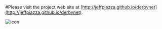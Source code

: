 #Please visit the project web site at [http://jeffpiazza.github.io/derbynet](http://jeffpiazza.github.io/derbynet).

![icon](https://raw.githubusercontent.com/jeffpiazza/derbynet/master/website/img/derbynet-300.png)
